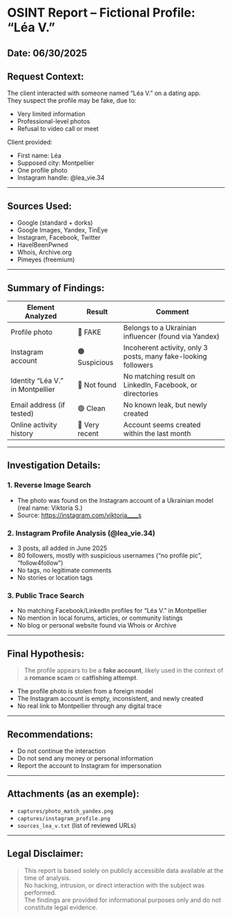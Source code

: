 # OSINT Report – Fictional Profile: “Léa V.”

## Date: 06/30/2025  
## Request Context:
The client interacted with someone named “Léa V.” on a dating app.  
They suspect the profile may be fake, due to:
- Very limited information
- Professional-level photos
- Refusal to video call or meet

Client provided:
- First name: Léa  
- Supposed city: Montpellier  
- One profile photo  
- Instagram handle: @lea_vie.34

---

## Sources Used:
- Google (standard + dorks)
- Google Images, Yandex, TinEye
- Instagram, Facebook, Twitter
- HaveIBeenPwned
- Whois, Archive.org
- Pimeyes (freemium)

---

## Summary of Findings:

| Element Analyzed | Result | Comment |
|------------------|--------|---------|
| Profile photo | 🔴 FAKE | Belongs to a Ukrainian influencer (found via Yandex) |
| Instagram account | 🟠 Suspicious | Incoherent activity, only 3 posts, many fake-looking followers |
| Identity “Léa V.” in Montpellier | 🔴 Not found | No matching result on LinkedIn, Facebook, or directories |
| Email address (if tested) | 🟢 Clean | No known leak, but newly created |
| Online activity history | 🔴 Very recent | Account seems created within the last month |

---

## Investigation Details:

### 1. Reverse Image Search
- The photo was found on the Instagram account of a Ukrainian model (real name: Viktoria S.)
- Source: https://instagram.com/viktoria____s

### 2. Instagram Profile Analysis (@lea_vie.34)
- 3 posts, all added in June 2025
- 80 followers, mostly with suspicious usernames (“no profile pic”, “follow4follow”)
- No tags, no legitimate comments
- No stories or location tags

### 3. Public Trace Search
- No matching Facebook/LinkedIn profiles for “Léa V.” in Montpellier
- No mention in local forums, articles, or community listings
- No blog or personal website found via Whois or Archive

---

## Final Hypothesis:

> The profile appears to be a **fake account**, likely used in the context of a **romance scam** or **catfishing attempt**.

- The profile photo is stolen from a foreign model
- The Instagram account is empty, inconsistent, and newly created
- No real link to Montpellier through any digital trace

---

## Recommendations:

- Do not continue the interaction
- Do not send any money or personal information
- Report the account to Instagram for impersonation

---

## Attachments (as an exemple):

- `captures/photo_match_yandex.png`
- `captures/instagram_profile.png`
- `sources_lea_v.txt` (list of reviewed URLs)

---

## Legal Disclaimer:

> This report is based solely on publicly accessible data available at the time of analysis.  
> No hacking, intrusion, or direct interaction with the subject was performed.  
> The findings are provided for informational purposes only and do not constitute legal evidence.

